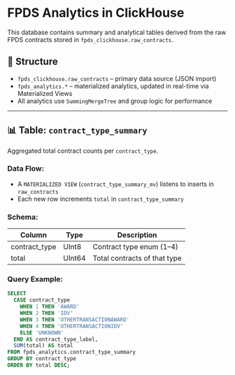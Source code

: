 # FPDS Analytics in ClickHouse

This database contains summary and analytical tables derived from the raw FPDS contracts stored in `fpds_clickhouse.raw_contracts`.

## 🔧 Structure

- `fpds_clickhouse.raw_contracts` – primary data source (JSON import)
- `fpds_analytics.*` – materialized analytics, updated in real-time via Materialized Views
- All analytics use `SummingMergeTree` and group logic for performance

---

## 📊 Table: `contract_type_summary`

Aggregated total contract counts per `contract_type`.

### Data Flow:

- A `MATERIALIZED VIEW` (`contract_type_summary_mv`) listens to inserts in `raw_contracts`
- Each new row increments `total` in `contract_type_summary`

### Schema:

| Column        | Type     | Description                |
|---------------|----------|----------------------------|
| contract_type | UInt8    | Contract type enum (1–4)   |
| total         | UInt64   | Total contracts of that type |

### Query Example:

```sql
SELECT 
  CASE contract_type
    WHEN 1 THEN 'AWARD'
    WHEN 2 THEN 'IDV'
    WHEN 3 THEN 'OTHERTRANSACTIONAWARD'
    WHEN 4 THEN 'OTHERTRANSACTIONIDV'
    ELSE 'UNKNOWN'
  END AS contract_type_label,
  SUM(total) AS total
FROM fpds_analytics.contract_type_summary
GROUP BY contract_type
ORDER BY total DESC;
